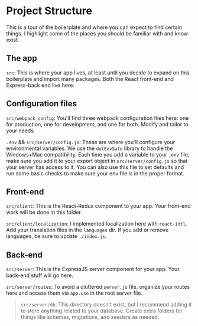 # Project Structure
This is a tour of the boilerplate and where you can expect to find certain things. I highlight some of the places you should be familiar with and know exist.

 
## The app
`src`: This is where your app lives, at least until you decide to expand on this boilerplate and import many packages. Both the React front-end and Express-back end live here.

## Configuration files
`src/webpack_config`: You'll find three webpack configuration files here: one for production, one for development, and one for both. Modify and tailor to your needs.

`.env` && `src/server/config.js`: These are where you'll configure your environmental variables. We use the `dotEnvSafe` library to handle the Windows+Mac compatibility. Each time you add a variable to your `.env` file, make sure you add it to your export object in `src/server/config.js` so that your server has access to it. You can also use this file to set defaults and run some basic checks to make sure your env file is in the proper format.

## Front-end
`src/client`: This is the React-Redux component to your app. Your front-end work will be done in this folder.

`src/client/localization`: I implemented localization here with `react-intl`. Add your translation files in the `languages` dir. If you add or remove languages, be sure to update `./index.js`.

## Back-end
`src/server`: This is the ExpressJS server component for your app. Your back-end stuff will go here.

`src/server/routes`: To avoid a cluttered `server.js` file, organize your routes here and access them via `app.use` in the root server file.

>`src/server/db`: This directory doesn't exist, but I recommend adding it to store anything related to your database. Create extra folders for things like schemas, migrations, and seeders as needed. 
